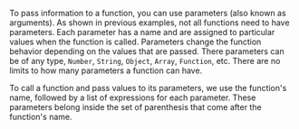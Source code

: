 To pass information to a function, you can use parameters (also known as arguments). As shown in previous examples, not all functions need to have parameters. Each parameter has a name and are assigned to particular values when the function is called. Parameters change the function behavior depending on the values that are passed. There parameters can be of any type, `Number`, `String`, `Object`, `Array`, `Function`, etc. There are no limits to how many parameters a function can have. 

To call a function and pass values to its parameters, we use the function's name, followed by a list of expressions for each parameter. These parameters belong inside the set of parenthesis that come after the function's name.